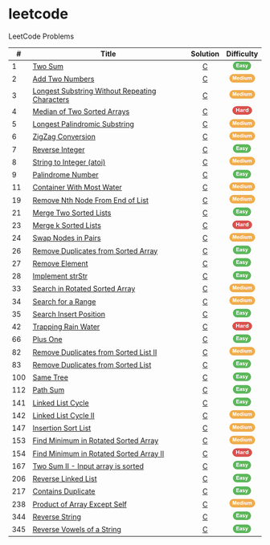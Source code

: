# leetcode
LeetCode Problems

| # | Title | Solution | Difficulty |
|---|-------|:--------:|:----------:|
|1| [Two Sum](https://leetcode.com/problems/two-sum/description/) | [C](./solutions/TwoSum.c) | ![Easy][Easy] |
|2| [Add Two Numbers](https://leetcode.com/problems/add-two-numbers/description/) | [C](./solutions/AddTwoNumbers.c) | ![Medium][Medium] |
|3| [Longest Substring Without Repeating Characters](https://leetcode.com/problems/longest-substring-without-repeating-characters/description/) | [C](./solutions/LongestSubstringWithoutRepeatingCharacters.c) | ![Medium][Medium] |
|4| [Median of Two Sorted Arrays](https://leetcode.com/problems/median-of-two-sorted-arrays/description/) | [C](./solutions/MedianOfTwoSortedArrays.c) | ![Hard][Hard] |
|5| [Longest Palindromic Substring](https://leetcode.com/problems/longest-palindromic-substring/description/) | [C](./solutions/longestPalindromicSubstring.c) | ![Medium][Medium] |
|6| [ZigZag Conversion](https://leetcode.com/problems/zigzag-conversion/) | [C](./solutions/ZigZagConversion.c) | ![Medium][Medium] |
|7| [Reverse Integer](https://leetcode.com/problems/reverse-integer/description/) | [C](./solutions/ReverseInteger.c) | ![Easy][Easy] |
|8| [String to Integer (atoi)](https://leetcode.com/problems/string-to-integer-atoi/description/) | [C](./solutions/StringToInteger.c) | ![Medium][Medium] |
|9| [Palindrome Number](https://leetcode.com/problems/palindrome-number/description/) | [C](./solutions/PalindromeNumber.c) | ![Easy][Easy] |
|11| [Container With Most Water](https://leetcode.com/problems/container-with-most-water/description/) | [C](./solutions/ContainerWithMostWater.c) | ![Medium][Medium] |
|19| [Remove Nth Node From End of List](https://leetcode.com/problems/remove-nth-node-from-end-of-list/description/) | [C](./solutions/RemoveNthFromEnd.c) | ![Medium][Medium] |
|21| [Merge Two Sorted Lists](https://leetcode.com/problems/merge-two-sorted-lists/description/) | [C](./solutions/MergeTwoLists.c) | ![Easy][Easy] |
|23| [Merge k Sorted Lists](https://leetcode.com/problems/merge-k-sorted-lists/description/) | [C](./solutions/MergeKLists.c) | ![Hard][Hard] |
|24| [Swap Nodes in Pairs](https://leetcode.com/problems/swap-nodes-in-pairs/description/) | [C](./solutions/SwapPairs.c) | ![Medium][Medium] |
|26| [Remove Duplicates from Sorted Array](https://leetcode.com/problems/remove-duplicates-from-sorted-array/description/) | [C](./solutions/RemoveDuplicates.c) | ![Easy][Easy] |
|27| [Remove Element](https://leetcode.com/problems/remove-element/description/) | [C](./solutions/RemoveElement.c) | ![Easy][Easy] |
|28| [Implement strStr](https://leetcode.com/problems/implement-strstr/description/) | [C](./solutions/StrStr.c) | ![Easy][Easy] |
|33| [Search in Rotated Sorted Array](https://leetcode.com/problems/search-in-rotated-sorted-array/description/) | [C](./solutions/SearchInRotatedSortedArray.c) | ![Medium][Medium] |
|34| [Search for a Range](https://leetcode.com/problems/search-for-a-range/description/) | [C](./solutions/SearchRange.c) | ![Medium][Medium] |
|35| [Search Insert Position](https://leetcode.com/problems/search-insert-position/description/) | [C](./solutions/SearchInsert.c) | ![Easy][Easy] |
|42| [Trapping Rain Water](https://leetcode.com/problems/trapping-rain-water/description/) | [C](./solutions/TrappingRainWater.c) | ![Hard][Hard] |
|66| [Plus One](https://leetcode.com/problems/plus-one/description/) | [C](./solutions/PlusOne.c) | ![Easy][Easy] |
|82| [Remove Duplicates from Sorted List II](https://leetcode.com/problems/remove-duplicates-from-sorted-list-ii/description/) | [C](./solutions/RemoveDuplicatesFromSortedListII.c) | ![Medium][Medium] |
|83| [Remove Duplicates from Sorted List](https://leetcode.com/problems/remove-duplicates-from-sorted-list/description/) | [C](./solutions/RemoveDuplicatesFromSortedList.c) | ![Easy][Easy] |
|100| [Same Tree](https://leetcode.com/problems/same-tree/description/) | [C](./solutions/SameTree.c) | ![Easy][Easy] |
|112| [Path Sum](https://leetcode.com/problems/path-sum/description/) | [C](./solutions/PathSum.c) | ![Easy][Easy] |
|141| [Linked List Cycle](https://leetcode.com/problems/linked-list-cycle/description/) | [C](./solutions/LinkedListCycle.c) | ![Easy][Easy] |
|142| [Linked List Cycle II](https://leetcode.com/problems/linked-list-cycle-ii/description/) | [C](./solutions/LinkedListCycleII.c) | ![Medium][Medium] |
|147| [Insertion Sort List](https://leetcode.com/problems/insertion-sort-list/description/) | [C](./solutions/InsertionSortList.c) | ![Medium][Medium] |
|153| [Find Minimum in Rotated Sorted Array](https://leetcode.com/problems/find-minimum-in-rotated-sorted-array/description/) | [C](./solutions/FindMinimumInRotatedSortedArray.c) | ![Medium][Medium] |
|154| [Find Minimum in Rotated Sorted Array II](https://leetcode.com/problems/find-minimum-in-rotated-sorted-array-ii/description/) | [C](./solutions/FindMinimumInRotatedSortedArrayII.c) | ![Hard][Hard] |
|167| [Two Sum II - Input array is sorted](https://leetcode.com/problems/two-sum-ii-input-array-is-sorted/description/) | [C](./solutions/TwoSumII.c) | ![Easy][Easy] |
|206| [Reverse Linked List](https://leetcode.com/problems/reverse-linked-list/description/) | [C](./solutions/ReverseLinkedList.c) | ![Easy][Easy] |
|217| [Contains Duplicate](https://leetcode.com/problems/contains-duplicate/description/) | [C](./solutions/ContainsDuplicate.c) | ![Easy][Easy] |
|238| [Product of Array Except Self](https://leetcode.com/problems/product-of-array-except-self/description/) | [C](./solutions/ProductOfArrayExceptSelf.c) | ![Medium][Medium] |
|344| [Reverse String](https://leetcode.com/problems/reverse-string/description/) | [C](./solutions/ReverseString.c) | ![Easy][Easy] |
|345| [Reverse Vowels of a String](https://leetcode.com/problems/reverse-vowels-of-a-string/description/) | [C](./solutions/ReverseVowelsOfAString.c) | ![Easy][Easy] |


[Easy]: ./asset/easy.png
[Medium]: ./asset/medium.png
[Hard]: ./asset/hard.png

